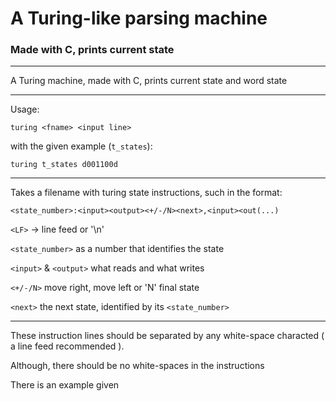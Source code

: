 # A Turing-like parsing machine

### Made with C, prints current state

---

A Turing machine, made with C, prints current state and word state

---

Usage:

`turing <fname> <input line>`

with the given example (`t_states`):

`turing t_states d001100d`

---

Takes a filename with turing state instructions, such in the format:

`<state_number>:<input><output><+/-/N><next>,<input><out(...)`

`<LF>` -> line feed or '\n'

`<state_number>` as a number that identifies the state

`<input>` & `<output>` what reads and what writes

`<+/-/N>` move right, move left or 'N' final state

`<next>` the next state, identified by its `<state_number>`

---

These instruction lines should be separated by any white-space characted ( a line feed recommended ).

Although, there should be no white-spaces in the instructions

There is an example given
